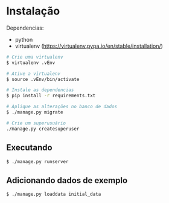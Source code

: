 # Instalação

 Dependencias:
- python
- virtualenv (https://virtualenv.pypa.io/en/stable/installation/)


```sh
# Crie uma virtualenv
$ virtualenv .vEnv

# Ative a virtualenv
$ source .vEnv/bin/activate

# Instale as dependencias
$ pip install -r requirements.txt

# Aplique as alterações no banco de dados
$ ./manage.py migrate

# Crie um superusuário
./manage.py createsuperuser


```

## Executando

```sh
$ ./manage.py runserver
```

## Adicionando dados de exemplo

```sh
$ ./manage.py loaddata initial_data
```